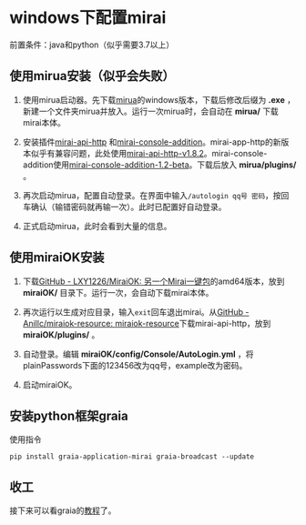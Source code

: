 # windows下配置mirai

前置条件：java和python（似乎需要3.7以上）

## 使用mirua安装（似乎会失败）

1. 使用mirua启动器。先下载[mirua](https://github.com/zkonge/mirua)的windows版本，下载后修改后缀为 **.exe** ，新建一个文件夹mirua并放入。运行一次mirua时，会自动在 **mirua/** 下载mirai本体。

2. 安装插件[mirai-api-http](https://github.com/project-mirai/mirai-api-http/releases) 和[mirai-console-addition](https://github.com/Pai2Chen/mirai-console-addition/releases)。mirai-app-http的新版本似乎有兼容问题，此处使用[mirai-api-http-v1.8.2](https://github.com/project-mirai/mirai-api-http/releases/download/v1.8.2/mirai-api-http-v1.8.2.jar)。mirai-console-addition使用[mirai-console-addition-1.2-beta](https://github.com/Pai2Chen/mirai-console-addition/releases/download/v1.2-beta/console-addition-1.2-beta.jar)。下载后放入 **mirua/plugins/** 。

3. 再次启动mirua，配置自动登录。在界面中输入`/autologin qq号 密码`，按回车确认（输错密码就再输一次）。此时已配置好自动登录。

4. 正式启动mirua，此时会看到大量的信息。

## 使用miraiOK安装

1. 下载[GitHub - LXY1226/MiraiOK: 另一个Mirai一键包](https://github.com/LXY1226/MiraiOK)的amd64版本，放到 **miraiOK/** 目录下。运行一次，会自动下载mirai本体。

2. 再次运行以生成对应目录，输入`exit`回车退出mirai。从[GitHub - Anillc/miraiok-resource: miraiok-resource](https://github.com/Anillc/miraiok-resource)下载mirai-api-http，放到 **miraiOK/plugins/** 。

3. 自动登录。编辑 **miraiOK/config/Console/AutoLogin.yml** ，将plainPasswords下面的123456改为qq号，example改为密码。

4. 启动miraiOK。

## 安装python框架graia

使用指令

`pip install graia-application-mirai graia-broadcast --update`

## 收工

接下来可以看graia的[教程](https://graiaproject.github.io/Application/#/)了。
